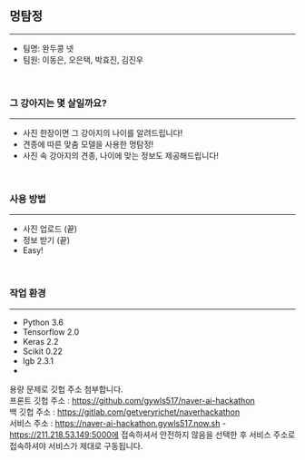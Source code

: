 ## 멍탐정 

<hr>

+ 팀명: 완두콩 넷
+ 팀원: 이동은, 오은택, 박효진, 김진우

<br>

### 그 강아지는 몇 살일까요?

<hr>

+ 사진 한장이면 그 강아지의 나이를 알려드립니다!
+ 견종에 따른 맞춤 모델을 사용한 멍탐정!
+ 사진 속 강아지의 견종, 나이에 맞는 정보도 제공해드립니다!

<br>

### 사용 방법

<hr>

+ 사진 업로드 (끝)
+ 정보 받기 (끝)
+ Easy!

<br>

### 작업 환경

<hr>

+ Python 3.6
+ Tensorflow 2.0
+ Keras 2.2
+ Scikit 0.22
+ lgb 2.3.1
+



용량 문제로 깃헙 주소 첨부합니다.<br>
프론트 깃헙 주소 : https://github.com/gywls517/naver-ai-hackathon <br>
백 깃헙 주소 : https://gitlab.com/getveryrichet/naverhackathon <br>
서비스 주소 : https://naver-ai-hackathon.gywls517.now.sh - https://211.218.53.149:5000에 접속하셔서 안전하지 않음을 선택한 후 서비스 주소로 접속하셔야 서비스가 제대로 구동됩니다. <br>

